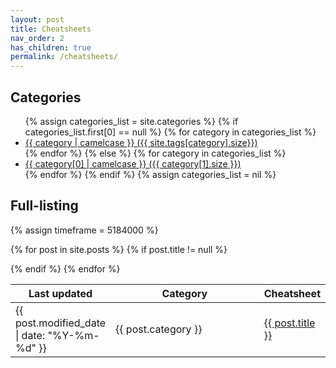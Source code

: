 ```yaml
---
layout: post
title: Cheatsheets
nav_order: 2
has_children: true
permalink: /cheatsheets/
---
```


<h2>Categories</h2>
<ul>
{% assign categories_list = site.categories %}
  {% if categories_list.first[0] == null %}
    {% for category in categories_list %}
      <li><a href="{{ category | downcase | downcase | url_escape | strip | replace: ' ', '-' }}">{{ category | camelcase }} ({{ site.tags[category].size}})</a></li>
    {% endfor %}
  {% else %}
    {% for category in categories_list %}
      <li><a href="{{ category[0] | downcase | url_escape | strip | replace: ' ', '-' }}">{{ category[0] | camelcase }} ({{ category[1].size }})</a></li>
  {% endfor %}
{% endif %}
{% assign categories_list = nil %}
</ul>

<h2>Full-listing</h2>

<table class="sortable">
<col width="20%">
<col width="80%">
<thead>
<tr>
<th>Last updated</th>
<th>Category</th>
<th>Cheatsheet</th>
</tr>
</thead>
<tbody>
{% assign timeframe = 5184000 %}

{% for post in site.posts %}
	{% if post.title != null %}
<tr>
<td><time datetime="{{ post.modified_date | date_to_xmlschema }}" itemprop="datePublished">{{ post.modified_date | date: "%Y-%m-%d" }}</time></td>
<td>{{ post.category }}</td>
<td><a href="{{ site.url }}{{ post.url }}"> {{ post.title }} </a></td>
	{% endif %}
  </tr>
{% endfor %}
</tbody>

</table>
<link href="../js/sortable/sortable.css" rel="stylesheet" />
<script src="../js/sortable/sortable.js"></script>
